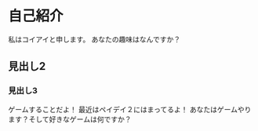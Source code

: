 # 自己紹介
私はコイアイと申します。
あなたの趣味はなんですか？
## 見出し2
### 見出し3


ゲームすることだよ！
最近はペイデイ２にはまってるよ！
あなたはゲームやります？そして好きなゲームは何ですか？